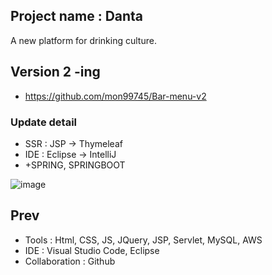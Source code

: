 ## Project name : Danta
A new platform for drinking culture.

## Version 2 -ing
- https://github.com/mon99745/Bar-menu-v2

### Update detail

- SSR : JSP -> Thymeleaf
- IDE : Eclipse -> IntelliJ
- +SPRING, SPRINGBOOT

![image](https://user-images.githubusercontent.com/84507123/150490207-a1d78786-1217-48ec-9ea0-3024b90f8ff2.png)

## Prev

  - Tools : Html, CSS, JS, JQuery, JSP, Servlet, MySQL, AWS
  - IDE : Visual Studio Code, Eclipse 
  - Collaboration : Github

